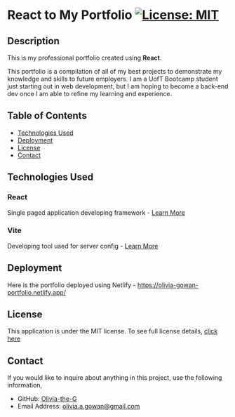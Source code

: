 # React to My Portfolio [![License: MIT](https://img.shields.io/badge/License-MIT-yellow?style=flat-square&link=https%3A%2F%2Fopensource.org%2Flicense%2Fmit%2F)](https://opensource.org/license/mit/)

## Description

This is my professional portfolio created using **React**.

This portfolio is a compilation of all of my best projects to demonstrate my knowledge and skills to future employers. I am a UofT Bootcamp student just starting out in web development, but I am hoping to become a back-end dev once I am able to refine my learning and experience. 

## Table of Contents

- [Technologies Used](#technologies-used)
- [Deployment](#deployment)
- [License](#license)
- [Contact](#contact)

## Technologies Used

### React
Single paged application developing framework - [Learn More](https://react.dev/)

### Vite
Developing tool used for server config - [Learn More](https://vitejs.dev/)

## Deployment
Here is the portfolio deployed using Netlify - https://olivia-gowan-portfolio.netlify.app/

## License
This application is under the MIT license. To see full license details, [click here](https://opensource.org/license/mit/)

## Contact

If you would like to inquire about anything in this project, use the following information,
- GitHub: [Olivia-the-G](https://github.com/Olivia-the-G)
- Email Address: olivia.a.gowan@gmail.com
